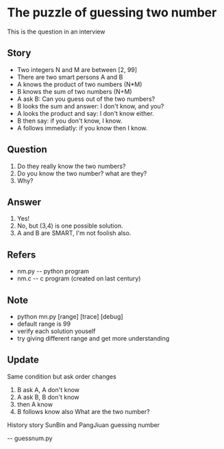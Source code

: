 The puzzle of guessing two number
======

This is the question in an interview

Story
------
* Two integers N and  M are between [2, 99]
* There are two smart persons A and B
* A knows the product of two numbers (N*M)
* B knows the sum of two numbers (N+M)
* A ask B: Can you guess out of the two numbers?
* B looks the sum and answer: I don't know, and you?
* A looks the product and say: I don't know either.
* B then say: if you don't know, I know.
* A follows immediatly: if you know then I know.

Question
-----
1. Do they really know the two numbers? 
2. Do you know the two number? what are they?
3. Why?

Answer
-----
1. Yes!
2. No, but (3,4) is one possible solution.
3. A and B are SMART, I'm not foolish also.

Refers
-----
- nm.py -- python program
- nm.c  -- c program (created on last century)

Note
-----
* python mn.py [range] [trace] [debug]
* default range is 99
* verify each solution youself
* try giving different range and get more understanding  

Update
-----
Same condition but ask order changes
1. B ask A, A don't know
2. A ask B, B don't know
3. then A know
4. B follows know also
What are the two number?

History story
SunBin and PangJiuan guessing number

-- guessnum.py
